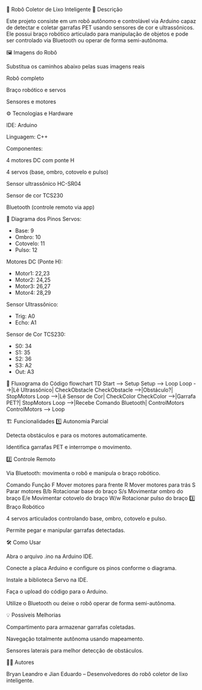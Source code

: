 🤖 Robô Coletor de Lixo Inteligente
📖 Descrição

Este projeto consiste em um robô autônomo e controlável via Arduino capaz de detectar e coletar garrafas PET usando sensores de cor e ultrassônicos.
Ele possui braço robótico articulado para manipulação de objetos e pode ser controlado via Bluetooth ou operar de forma semi-autônoma.

🖼 Imagens do Robô

Substitua os caminhos abaixo pelas suas imagens reais

Robô completo

Braço robótico e servos

Sensores e motores

⚙ Tecnologias e Hardware

IDE: Arduino

Linguagem: C++

Componentes:

4 motores DC com ponte H

4 servos (base, ombro, cotovelo e pulso)

Sensor ultrassônico HC-SR04

Sensor de cor TCS230

Bluetooth (controle remoto via app)

📌 Diagrama dos Pinos
Servos:
- Base: 9
- Ombro: 10
- Cotovelo: 11
- Pulso: 12

Motores DC (Ponte H):
- Motor1: 22,23
- Motor2: 24,25
- Motor3: 26,27
- Motor4: 28,29

Sensor Ultrassônico:
- Trig: A0
- Echo: A1

Sensor de Cor TCS230:
- S0: 34
- S1: 35
- S2: 36
- S3: A2
- Out: A3

🔄 Fluxograma do Código
flowchart TD
    Start --> Setup
    Setup --> Loop
    Loop -->|Lê Ultrassônico| CheckObstacle
    CheckObstacle -->|Obstáculo?| StopMotors
    Loop -->|Lê Sensor de Cor| CheckColor
    CheckColor -->|Garrafa PET?| StopMotors
    Loop -->|Recebe Comando Bluetooth| ControlMotors
    ControlMotors --> Loop

🏗 Funcionalidades
1️⃣ Autonomia Parcial

Detecta obstáculos e para os motores automaticamente.

Identifica garrafas PET e interrompe o movimento.

2️⃣ Controle Remoto

Via Bluetooth: movimenta o robô e manipula o braço robótico.

Comando	Função
F	Mover motores para frente
R	Mover motores para trás
S	Parar motores
B/b	Rotacionar base do braço
S/s	Movimentar ombro do braço
E/e	Movimentar cotovelo do braço
W/w	Rotacionar pulso do braço
3️⃣ Braço Robótico

4 servos articulados controlando base, ombro, cotovelo e pulso.

Permite pegar e manipular garrafas detectadas.

🛠 Como Usar

Abra o arquivo .ino na Arduino IDE.

Conecte a placa Arduino e configure os pinos conforme o diagrama.

Instale a biblioteca Servo na IDE.

Faça o upload do código para o Arduino.

Utilize o Bluetooth ou deixe o robô operar de forma semi-autônoma.

💡 Possíveis Melhorias

Compartimento para armazenar garrafas coletadas.

Navegação totalmente autônoma usando mapeamento.

Sensores laterais para melhor detecção de obstáculos.

👨‍💻 Autores

Bryan Leandro e Jian Eduardo – Desenvolvedores do robô coletor de lixo inteligente.

